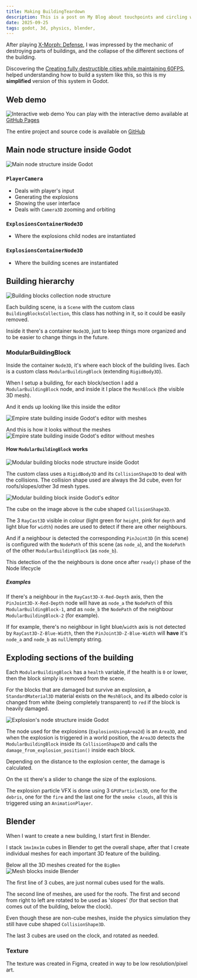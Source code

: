 ```yaml
---
title: Making BuildingTeardown
description: This is a post on My Blog about touchpoints and circling wagons.
date: 2025-09-25
tags: godot, 3d, physics, blender,
---
```


After playing [X-Morph: Defense](https://store.steampowered.com/app/408410/XMorph_Defense/), I was impressed by the mechanic of destroying parts of buildings, and the collapse of the different sections of the building.

Discovering the [Creating fully destructible cities while maintaining 60FPS](https://www.gamedeveloper.com/design/creating-fully-destructible-cities-while-maintaining-60fps), helped understanding how to build a system like this, so this is my **simplified** version of this system in Godot.

## Web demo

![Interactive web demo](interactive-demo.jpg)
You can play with the interactive demo available at [GitHub Pages](https://crei0.github.io/building-teardown/)

The entire project and source code is available on [GitHub](https://github.com/crei0/building-teardown)

## Main node structure inside Godot

![Main node structure inside Godot](sandbox-node-structure-inside-godot.jpg)

### `PlayerCamera`

* Deals with player's input
* Generating the explosions
* Showing the user interface
* Deals with `Camera3D` zooming and orbiting

### `ExplosionsContainerNode3D`

* Where the explosions child nodes are instantiated

### `ExplosionsContainerNode3D`

* Where the building scenes are instantiated

## Building hierarchy

![Building blocks collection node structure](empire-state-building-node-collection-node-strucuture.jpg)

Each building scene, is a `Scene` with the custom class `BuildingBlocksCollection`, this class has nothing in it, so it could be easily removed.

Inside it there's a container `Node3D`, just to keep things more organized and to be easier to change things in the future.

### ModularBuildingBlock

Inside the container `Node3D`, it's where each block of the building lives. Each is a custom class `ModularBuildingBlock` (extending `RigidBody3D`). 

When I setup a building, for each block/section I add a `ModularBuildingBlock` node, and inside it I place the `MeshBlock` (the visible 3D mesh).

And it ends up looking like this inside the editor

![Empire state building inside Godot's editor with meshes](empire-state-building-inside-godot-editor-with-meshes.jpg)


And this is how it looks without the meshes
![Empire state building inside Godot's editor without meshes](empire-state-building-inside-godot-editor-without-meshes.jpg)

#### How `ModularBuildingBlock` works

![Modular building blocks node structure inside Godot](modular-building-block-node-structure.jpg)

The custom class uses a `RigidBody3D` and its `CollisionShape3D` to deal with the collisions. The collision shape used are always the 3d cube, even for roofs/slopes/other 3d mesh types.

![Modular building block inside Godot's editor](modular-building-block-inside-godot-editor.jpg)

The cube on the image above is the cube shaped `CollisionShape3D`.

The 3 `RayCast3D` visible in colour (light green for `height`, pink for `depth` and light blue for `width`) nodes are used to detect if there are other neighbours.

And if a neighbour is detected the corresponding `PinJoint3D` (in this scene) is configured with the `NodePath` of this scene (as `node_a`), and the `NodePath` of the other `ModularBuildingBlock` (as `node_b`).

This detection of the the neighbours is done once after `ready()` phase of the Node lifecycle

##### Examples

If there's a neighbour in the `RayCast3D-X-Red-Depth` axis, then the `PinJoint3D-X-Red-Depth` node will have as `node_a` the `NodePath` of this `ModularBuildingBlock-1`, and as `node_b` the `NodePath` of the neighbour `ModularBuildingBlock-2` (for example).

If for example, there's no neighbour in light blue/`width` axis is not detected by `RayCast3D-Z-Blue-Width`, then the `PinJoint3D-Z-Blue-Width` will **have** it's `node_a` and `node_b` as `null`/empty string.

## Exploding sections of the building

Each `ModularBuildingBlock` has a `health` variable, if the health is `0` or lower, then the block simply is removed from the scene.

For the blocks that are damaged but survive an explosion, a `StandardMaterial3D` material exists on the `MeshBlock`, and its albedo color is changed from white (being completely transparent) to `red` if the block is heavily damaged.

![Explosion's node structure inside Godot](explosion-node-structure-inside-godot.jpg)

The node used for the explosions (`ExplosionUsingArea2d`) is an `Area3D`, and when the explosion is triggered in a world position, the `Area3D` detects the `ModularBuildingBlock` inside its `CollisionShape3D` and calls the `damage_from_explosion_position()` inside each block.

Depending on the distance to the explosion center, the damage is calculated.

On the `UI` there's a slider to change the size of the explosions.

The explosion particle VFX is done using 3 `GPUParticles3D`, one for the `debris`, one for the `fire` and the last one for the `smoke clouds`, all this is triggered using an `AnimationPlayer`.

## Blender

When I want to create a new building, I start first in Blender.

I stack `1mx1mx1m` cubes in Blender to get the overall shape, after that I create individual meshes for each important 3D feature of the building.

Below all the 3D meshes created for the `BigBen`
![Mesh blocks inside Blender](blender-big-ben-mesh-blocks.jpg)

The first line of 3 cubes, are just normal cubes used for the walls.

The second line of meshes, are used for the roofs. The first and second from right to left are rotated to be used as 'slopes' (for that section that comes out of the building, below the clock).

Even though these are non-cube meshes, inside the physics simulation they still have cube shaped `CollisionShape3D`.

The last 3 cubes are used on the clock, and rotated as needed.


### Texture

The texture was created in Figma, created in way to be low resolution/pixel art.
